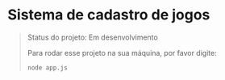 # Sistema de cadastro de jogos

> Status do projeto: Em desenvolvimento
>
> Para rodar esse projeto na sua máquina, por favor digite:
>
> ```
> node app.js
> ```
